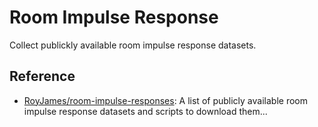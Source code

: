 # Room Impulse Response

Collect publickly available room impulse response datasets.


## Reference

- [RoyJames/room-impulse-responses](https://github.com/RoyJames/room-impulse-responses): A list of publicly available room impulse response datasets and scripts to download them...